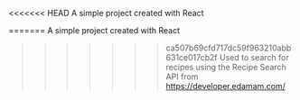 <<<<<<< HEAD
﻿A simple project created with React

=======
﻿A simple project created with React

>>>>>>> ca507b69cfd717dc59f963210abb631ce017cb2f
Used to search for recipes using the Recipe Search API from https://developer.edamam.com/